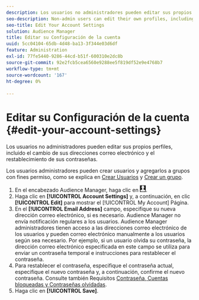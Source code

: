 ```yaml
---
description: Los usuarios no administradores pueden editar sus propios perfiles, incluido el cambio de sus direcciones correo electrónico y el restablecimiento de sus contraseñas.
seo-description: Non-admin users can edit their own profiles, including changing their email addresses and resetting their passwords.
seo-title: Edit Your Account Settings
solution: Audience Manager
title: Editar su Configuración de la cuenta
uuid: 5cc04104-65db-4d48-ba13-3f344e03d6df
feature: Administration
exl-id: 77fe5440-9286-44cd-b51f-600310e2dc8b
source-git-commit: 92e2fcb5cea6560e9288ee5f819df52e9e4768b7
workflow-type: tm+mt
source-wordcount: '167'
ht-degree: 0%

---
```


# Editar su Configuración de la cuenta {#edit-your-account-settings}

Los usuarios no administradores pueden editar sus propios perfiles, incluido el cambio de sus direcciones correo electrónico y el restablecimiento de sus contraseñas.

<!-- t_edit_account_settings.xml -->

Los usuarios administradores pueden crear usuarios y agregarlos a grupos con fines permiso, como se explica en [Crear Usuarios](../../features/administration/administration-overview.md#create-users) y [Crear un grupo](../../features/administration/administration-overview.md#create-group).

1. En el encabezado Audience Manager, haga clic en ![](assets/icon_profile.png).
1. Haga clic en **[!UICONTROL Account Settings]** y, a continuación, en clic **[!UICONTROL Edit]** para mostrar el [!UICONTROL My Account] Página.
1. En el **[!UICONTROL Email Address]** campo, especifique su nueva dirección correo electrónico, si es necesario. Audience Manager no envía notificación regulares a los usuarios. Audience Manager administradores tienen acceso a las direcciones correo electrónico de los usuarios y pueden correo electrónico manualmente a los usuarios según sea necesario. Por ejemplo, si un usuario olvida su contraseña, la dirección correo electrónico especificada en este campo se utiliza para enviar un contraseña temporal e instrucciones para restablecer el contraseña.
1. Para restablecer el contraseña, especifique el contraseña actual, especifique el nuevo contraseña y, a continuación, confirme el nuevo contraseña.
Consulte también Requisitos [Contraseña, Cuentas bloqueadas y Contraseñas olvidadas](../../reference/password-requirements.md).
1. Haga clic en **[!UICONTROL Save]**.
